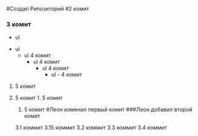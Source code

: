 #Создал Рипозиторий
#2 комит
### 3 комит
- ul
+ ul
  + ul 4 комит
    + ul 4 комит
      + ul 4 комит
        + ul - 4 комит
1. 5 комит
  1. 5 комит
    1. 5 комит
      1. 5 комит
     #Леон изменил первый комит
     ###Леон добавил второй комит
     
     3.1 коммит
     3.15 коммит
     3.2 коммит
     3.3 коммит
     3.4 коммит 
 
